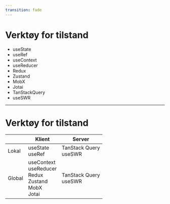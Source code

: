 ```yaml
---
transition: fade
---
```


# Verktøy for tilstand

- useState
- useRef
- useContext
- useReducer
- Redux
- Zustand
- MobX
- Jotai
- TanStackQuery
- useSWR

<!--
Det finnes en del verktøy for tilstand. 

De fire første her kommer med React ut fra boksen, mens resten er eksterne.

-->
---

# Verktøy for tilstand

|     | Klient          | Server            |
| --- | --------------- | ----------------- |
| Lokal | useState<br/>useRef   | TanStack Query<br/>useSWR |
| Global | useContext<br/>useReducer<br/>Redux<br/>Zustand<br/>MobX<br/>Jotai | TanStack Query<br/>useSWR |

<!--
Verktøyene er beregnet for ulike tilstander. Du har useState og useRef som er for lokal klienttilstand, 

en drøss med verktøy for global klient-tilstand, også har du hvert fall to populære verktøy for å håndtere servertilstand.

Så hvordan velger du blant disse verktøyene? 

Om du driver med asynkron data, altså en forespørsel til noe eksternt, bruker du et verktøy for servertilstand. 

Om du driver med tilstand som klienten har kontroll over, start med en lokal useState. Om du trenger å ha global state, kommer du langt med Reacts context eller useReducer. 

Jeg tror overbruken av verktøy for global klient-tilstand henger igjen fra da folk brukte det til også servertilstand, men nå fins det enklere, bedre verktøy. 

-->